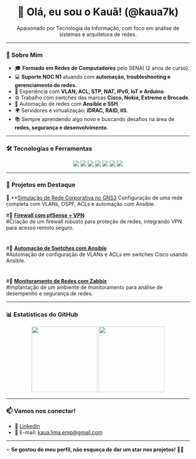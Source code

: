 <h1 align="center">👋 Olá, eu sou o Kauã! (@kaua7k)</h1>
<p align="center">
  Apaixonado por Tecnologia da Informação, com foco em análise de sistemas e arquitetura de redes.
</p>

---

### 🚀 Sobre Mim
- 🎓 **Formado em Redes de Computadores** pelo SENAI (2 anos de curso).  
- 💻 **Suporte NOC N1** atuando com **automação, troubleshooting e gerenciamento de redes**.  
- 🔧 Experiência com **VLAN, ACL, STP, NAT, IPv6, IoT e Arduino**.  
- ⚙️ Trabalho com switches das marcas **Cisco, Nokia, Extreme e Brocade**.  
- 🤖 Automação de redes com **Ansible e SSH**.  
- 🌍 Servidores e virtualização: **iDRAC, RAID, IIS**.  
- 📚 Sempre aprendendo algo novo e buscando desafios na área de **redes, segurança e desenvolvimento**.  

---

### 🛠️ **Tecnologias e Ferramentas**
<div align="center">
  <img src="https://img.shields.io/badge/Linux-FCC624?style=for-the-badge&logo=linux&logoColor=black" />
  <img src="https://img.shields.io/badge/Cisco-1BA0D7?style=for-the-badge&logo=cisco&logoColor=white" />
  <img src="https://img.shields.io/badge/Ansible-EE0000?style=for-the-badge&logo=ansible&logoColor=white" />
  <img src="https://img.shields.io/badge/GitHub-181717?style=for-the-badge&logo=github&logoColor=white" />
  <img src="https://img.shields.io/badge/Python-3776AB?style=for-the-badge&logo=python&logoColor=white" />
  <img src="https://img.shields.io/badge/IPv6-004C97?style=for-the-badge&logo=ipv6&logoColor=white" />
  <img src="https://img.shields.io/badge/IoT-FF6F00?style=for-the-badge&logo=internet-of-things&logoColor=white" />
</div>

---

### 📌 **Projetos em Destaque**
🔹 **[Simulação de Rede Corporativa no GNS3](https://github.com/kaua7k/Rede-Corporativa)
Configuração de uma rede completa com VLANs, OSPF, ACLs e automação com Ansible.  

#🔹 **[Firewall com pfSense + VPN](#)**  
#Criação de um firewall robusto para proteção de redes, integrando VPN para acesso remoto seguro.  
#
#🔹 **[Automação de Switches com Ansible](#)**  
#Automação de configuração de VLANs e ACLs em switches Cisco usando Ansible.  
#
#🔹 **[Monitoramento de Redes com Zabbix](#)**  
#Implantação de um ambiente de monitoramento para análise de desempenho e segurança de redes.  

---

### 📊 **Estatísticas do GitHub**
<div align="center">
  <img height="180em" src="https://github-readme-stats.vercel.app/api?username=kaua7k&show_icons=true&theme=tokyonight&include_all_commits=true&count_private=true"/>
  <img height="180em" src="https://github-readme-streak-stats.herokuapp.com/?user=kaua7k&theme=tokyonight"/>
</div>

---

### 📫 **Vamos nos conectar!**
- 💼 [LinkedIn](https://www.linkedin.com/in/kaua7k)   
- 📧 E-mail: [kaua.lima.emp@gmail.com](kaua.lima.emp@gmail.com)  

---

⭐ **Se gostou do meu perfil, não esqueça de dar um star nos projetos!** 🚀✨
